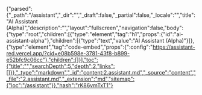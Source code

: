 {"parsed":{"_path":"/assistant","_dir":"","_draft":false,"_partial":false,"_locale":"","title":"AI Assistant (Alpha)","description":"","layout":"fullscreen","navigation":false,"body":{"type":"root","children":[{"type":"element","tag":"h1","props":{"id":"ai-assistant-alpha"},"children":[{"type":"text","value":"AI Assistant (Alpha)"}]},{"type":"element","tag":"code-embed","props":{":config":"https://assistant-red.vercel.app/?cid=e08b598e-3781-43f8-b899-e52bfc9c06cc"},"children":[]}],"toc":{"title":"","searchDepth":5,"depth":2,"links":[]}},"_type":"markdown","_id":"content:2.assistant.md","_source":"content","_file":"2.assistant.md","_extension":"md","sitemap":{"loc":"/assistant"}},"hash":"rK86vmTxT1"}